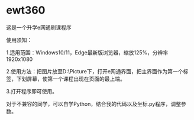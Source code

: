 # ewt360
这是一个升学e网通刷课程序

使用须知：

1.适用范围：Windows10/11，Edge最新版浏览器，缩放125%，分辨率1920x1080

2.使用方法：把图片放至D:\Picture下，打开e网通界面，把主界面作为第一个标签，下划屏幕，使第一个课程出现在页面的最上端。

3.打开程序即可使用。

对于不兼容的同学，可以自学Python，结合我的代码以及坐标.py程序，调整参数。
